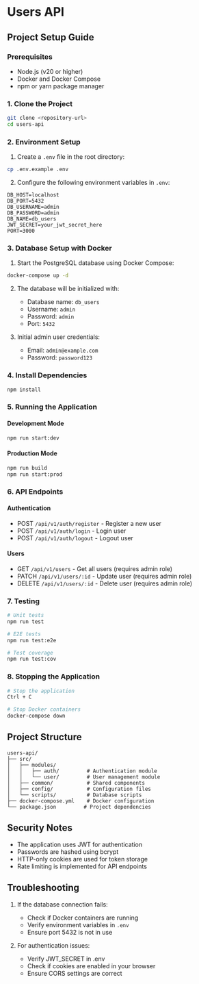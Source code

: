# Users API

## Project Setup Guide

### Prerequisites
- Node.js (v20 or higher)
- Docker and Docker Compose
- npm or yarn package manager

### 1. Clone the Project
```bash
git clone <repository-url>
cd users-api
```

### 2. Environment Setup
1. Create a `.env` file in the root directory:
```bash
cp .env.example .env
```

2. Configure the following environment variables in `.env`:
```env
DB_HOST=localhost
DB_PORT=5432
DB_USERNAME=admin
DB_PASSWORD=admin
DB_NAME=db_users
JWT_SECRET=your_jwt_secret_here
PORT=3000
```

### 3. Database Setup with Docker
1. Start the PostgreSQL database using Docker Compose:
```bash
docker-compose up -d
```

2. The database will be initialized with:
   - Database name: `db_users`
   - Username: `admin`
   - Password: `admin`
   - Port: `5432`

3. Initial admin user credentials:
   - Email: `admin@example.com`
   - Password: `password123`

### 4. Install Dependencies
```bash
npm install
```

### 5. Running the Application

#### Development Mode
```bash
npm run start:dev
```

#### Production Mode
```bash
npm run build
npm run start:prod
```

### 6. API Endpoints

#### Authentication
- POST `/api/v1/auth/register` - Register a new user
- POST `/api/v1/auth/login` - Login user
- POST `/api/v1/auth/logout` - Logout user

#### Users
- GET `/api/v1/users` - Get all users (requires admin role)
- PATCH `/api/v1/users/:id` - Update user (requires admin role)
- DELETE `/api/v1/users/:id` - Delete user (requires admin role)


### 7. Testing
```bash
# Unit tests
npm run test

# E2E tests
npm run test:e2e

# Test coverage
npm run test:cov
```

### 8. Stopping the Application
```bash
# Stop the application
Ctrl + C

# Stop Docker containers
docker-compose down
```

## Project Structure
```
users-api/
├── src/
│   ├── modules/
│   │   ├── auth/         # Authentication module
│   │   └── user/         # User management module
│   ├── common/           # Shared components
│   ├── config/           # Configuration files
│   └── scripts/          # Database scripts
├── docker-compose.yml    # Docker configuration
└── package.json         # Project dependencies
```

## Security Notes
- The application uses JWT for authentication
- Passwords are hashed using bcrypt
- HTTP-only cookies are used for token storage
- Rate limiting is implemented for API endpoints

## Troubleshooting
1. If the database connection fails:
   - Check if Docker containers are running
   - Verify environment variables in `.env`
   - Ensure port 5432 is not in use

2. For authentication issues:
   - Verify JWT_SECRET in .env
   - Check if cookies are enabled in your browser
   - Ensure CORS settings are correct